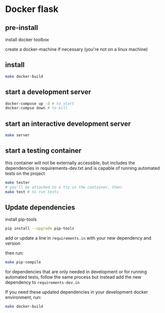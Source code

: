 # Docker flask

## pre-install
install docker toolbox

create a docker-machine if necessary (you're not on a linux machine)

## install
```bash
make docker-build
```

## start a development server
```bash
docker-compose up -d # to start
docker-compse down # to kill
```

## start an interactive development server
```bash
make server
```

## start a testing container
this container will not be externally accessible, but includes the dependencies in 
requirements-dev.txt and is capable of running automated tests on the project
```bash
make tester
# you'll be attached to a tty in the container, then:
make test # to run tests
```

## Update dependencies
install pip-tools
```bash
pip install --upgrade pip-tools
```
add or update a line in `requirements.in` with your new dependency and version

then run:
```bash
make pip-compile
```

for dependencies that are only needed in development or for running automated tests, 
follow the same process but instead add the new dependency to `requirements-dev.in`

If you need these updated dependencies in your development docker environment, run:
```bash
make docker-build
```
